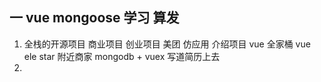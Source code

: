 ## 一 vue mongoose 学习 算发
1. 全栈的开源项目 商业项目 创业项目
美团 仿应用
介绍项目 vue 全家桶
vue ele star 附近商家 mongodb + vuex
写道简历上去
2. 